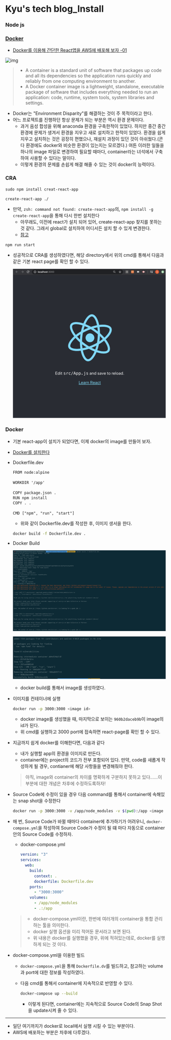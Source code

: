 # Kyu's tech blog_Install

### Node js

### [Docker](https://www.docker.com/resources/what-container)

* [Docker를 이용해 간단한 React앱을 AWS에 배포해 보자 -01](https://mia-dahae.tistory.com/20)

![img](https://www.docker.com/sites/default/files/d8/styles/large/public/2018-11/container-what-is-container.png?itok=vle7kjDj)

> * A container is a standard unit of software that packages up code and all its dependencies so the application runs quickly and reliably from one computing environment to another.
> * A Docker container image is a lightweight, standalone, executable package of software that includes everything needed to run an application: code, runtime, system tools, system libraries and settings.

* Docker는 "Environment Disparity"를 해결하는 것이 주 목적이라고 한다. 
* 어느 프로젝트를 진행하던 항상 문제가 되는 부분은 역시 환경 문제이다.
  *  과거  음성 합성을 위해 anaconda 환경을 구축한적이 있었다. 하지만 중간 중간 환경에 문제가 생겨서 환경을 지우고 새로 설치하고 한적이 있었다. 환경을 쉽게 지우고 설치하는 것은 굉장히 편했으나, 재설치 과정이 있던 것이 아쉬웠다.(콘다 환경에도  docker와 비슷한 환경이 있는지는 모르겠다.) 여튼 이러한 일들을 하나의  image 파일로 변경하여 필요할 때마다,  container라는 녀석에서 구축하여 사용할 수 있다는 말이다.
  * 이렇게 환경의 문제를 손쉽게 해결 해줄 수 있는 것이 docker의 능력이다.

### CRA

```
sudo npm install creat-react-app
```


```
create-react-app ./
```

* 만약, ``zsh: command not found: create-react-app``의, ``npm install -g create-react-app``을 통해 다시 한번 설치한다
  * 아무래도, 이전에 react가 설치 되어 있어, create-react-app 찾지를 못하는 것 같다. 그래서 global로 설치하여 어디서든 설치 할 수 있게 변경한다.
  * [참고](https://github.com/facebook/create-react-app/issues/138)

```
npm run start
```

* 성공적으로 CRA를 생성하였다면, 해당 directory에서 위의  cmd를 통해서 다음과 같은 기본 react page를 확인 할 수 있다.

  ![react-default-page](./src/react-default-page.png)

  

### Docker

* 기본  react-app이 설치가 되었다면, 이제 docker의 image를 만들어 보자.

* [Docker를 설치한다](https://hub.docker.com/editions/community/docker-ce-desktop-mac/)

* Dockerfile.dev

  ```
  FROM node:alpine
  
  WORKDIR '/app'
  
  COPY package.json .
  RUN npm install
  COPY . .
  
  CMD ["npm", "run", "start"]
  ```
  * 위와 같이 Dockerfile.dev를 작성한 후, 이미지 생서을 한다.

  ```zsh
  docker build -f Dockerfile.dev .
  ```

* Docker Build

  ![](./src/docker_1.png)

  ![](./src/docker_2.png)
  * docker build를 통해서 image를 생성하였다.

* 이미지를 컨테이너에 실행

  ```zsh
  docker run -p 3000:3000 <image id>
  ```

  * docker image를 생성했을 때, 마지막으로 보이는 ``960b2daceb9b``이 image의 id가 된다.
  * 위  cmd를 실행하고 3000 port에 접속하면 react-page를 확인 할 수 있다.

* 지금까지 쉽게 docker를 이해한다면, 다음과 같다

  * 내가 실행할 app의 환경을 이미지로 만든다.
  * container에는 project의 코드가 전부 포함되어 있다. 만약, code를 새롭게 작성하게 될 경우, contianer에 해당 사항들을 변경해줘야 한다.

  > 아직,  image와 container의 차이를 명확하게 구분하지 못하고 있다......이 부분에 대한 개념은 차후에 수정하도록하자!

* Source Code에 수정이 있을 경우 다음 command를 통해서 container에 속해있는 snap shot을 수정한다

  ````zsh
  docker run -p 3000:3000 -v /app/node_modules -v $(pwd):/app <image id>
  ````

* 매 번, Source Code가 바뀔 때마다 container에 추가하기가 어려우니, ``docker-compose.yml``을 작성하여 Source Code가 수정이 될 떄 마다 자동으로 container안의 Source Code를 수정하자.

  * docker-compose.yml

    ```yml
    version: "3"
    services:
      web:
        build:
          context: .
          dockerfile: Dockerfile.dev
        ports:
          - "3000:3000"
        volumes:
          - /app/node_modules
          - .:/app
    ```

  > * docker-compose.yml이란,  한번에 여러개의 container을 통합 관리하는 툴을 의미한다.
  > * docker 실행 옵션을 미리 적어둔 문서라고 보면 된다.
  > * 위 내용은  docker를 실행했을 경우, 위에 적혀있는데로, docker를 실행하게 되는 것 이다.

* docker-compose.yml을 이용한 빌드

  * ``docker-compose.yml``을 통해  ``Dockerfile.dv``를 빌드하고, 참고하는 volume과  port에 대한 정보를 작성하였다.

  * 다음 cmd를 통해서 container에 지속적으로 반영할 수 있다.

    ```zsh
    docker-compose up --build
    ```

    * 이렇게 된다면, container에는 지속적으로 Source Code의  Snap Shot을  update시켜 줄 수 있다.

---

* 일단 여기까지가 docker로 local에서 실행 시킬 수 있는 부분이다.
* AWS에 배포하는 부분은 차후에 다루겠다.





